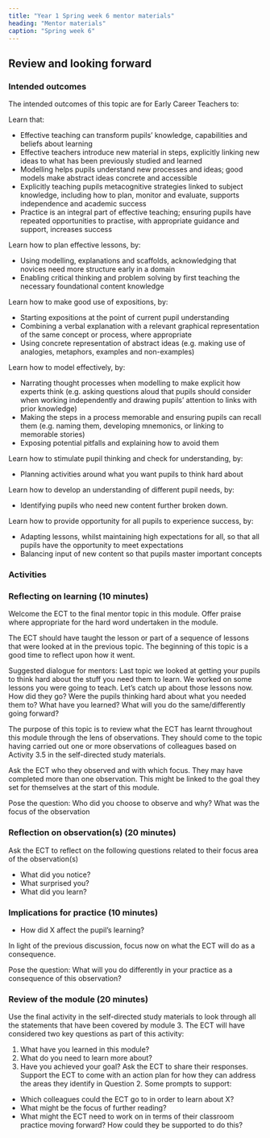 ```yaml
---
title: "Year 1 Spring week 6 mentor materials"
heading: "Mentor materials"
caption: "Spring week 6"
---
```


## Review and looking forward

### Intended outcomes

The intended outcomes of this topic are for Early Career Teachers to:

Learn that:

- Effective teaching can transform pupils’ knowledge, capabilities and beliefs about learning
- Effective teachers introduce new material in steps, explicitly linking new ideas to what has been previously studied and learned
- Modelling helps pupils understand new processes and ideas; good models make abstract ideas concrete and accessible
- Explicitly teaching pupils metacognitive strategies linked to subject knowledge, including how to plan, monitor and evaluate, supports independence and academic success
- Practice is an integral part of effective teaching; ensuring pupils have repeated opportunities to practise, with appropriate guidance and support, increases success

Learn how to plan effective lessons, by:

- Using modelling, explanations and scaffolds, acknowledging that novices need more structure early in a domain
- Enabling critical thinking and problem solving by first teaching the necessary foundational content knowledge

Learn how to make good use of expositions, by:

- Starting expositions at the point of current pupil understanding
- Combining a verbal explanation with a relevant graphical representation of the same concept or process, where appropriate
- Using concrete representation of abstract ideas (e.g. making use of analogies, metaphors, examples and non-examples)

Learn how to model effectively, by:

- Narrating thought processes when modelling to make explicit how experts think (e.g. asking questions aloud that pupils should consider when working independently and drawing pupils’ attention to links with prior knowledge)
- Making the steps in a process memorable and ensuring pupils can recall them (e.g. naming them, developing mnemonics, or linking to memorable stories)
- Exposing potential pitfalls and explaining how to avoid them

Learn how to stimulate pupil thinking and check for understanding, by:

- Planning activities around what you want pupils to think hard about

Learn how to develop an understanding of different pupil needs, by:

- Identifying pupils who need new content further broken down.

Learn how to provide opportunity for all pupils to experience success, by:

- Adapting lessons, whilst maintaining high expectations for all, so that all pupils have the opportunity to meet expectations
- Balancing input of new content so that pupils master important concepts

### Activities

### Reflecting on learning (10 minutes)

Welcome the ECT to the final mentor topic in this module. Offer praise where appropriate for the hard word undertaken in the module.

The ECT should have taught the lesson or part of a sequence of lessons that were looked at in the previous topic. The beginning of this topic is a good time to reflect upon how it went.

Suggested dialogue for mentors: Last topic we looked at getting your pupils to think hard about the stuff you need them to learn. We worked on some lessons you were going to teach. Let’s catch up about those lessons now. How did they go? Were the pupils thinking hard about what you needed them to? What have you learned? What will you do the same/differently going forward?

The purpose of this topic is to review what the ECT has learnt throughout this module through the lens of observations. They should come to the topic having carried out one or more observations of colleagues based on Activity 3.5 in the self-directed study materials.

Ask the ECT who they observed and with which focus. They may have completed more than one observation. This might be linked to the goal they set for themselves at the start of this module.

Pose the question: Who did you choose to observe and why? What was the focus of the observation

### Reflection on observation(s) (20 minutes)

Ask the ECT to reflect on the following questions related to their focus area of the observation(s)

- What did you notice?
- What surprised you?
- What did you learn?

### Implications for practice (10 minutes)

- How did X affect the pupil’s learning?

In light of the previous discussion, focus now on what the ECT will do as a consequence.

Pose the question: What will you do differently in your practice as a consequence of this observation?

### Review of the module (20 minutes)

Use the final activity in the self-directed study materials to look through all the statements that have been covered by module 3. The ECT will have considered two key questions as part of this activity:

1. What have you learned in this module?
2. What do you need to learn more about?
3. Have you achieved your goal?
   Ask the ECT to share their responses. Support the ECT to come with an action plan for how they can address the areas they identify in Question 2. Some prompts to support:

- Which colleagues could the ECT go to in order to learn about X?
- What might be the focus of further reading?
- What might the ECT need to work on in terms of their classroom practice moving forward? How could they be supported to do this?
